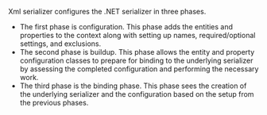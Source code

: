 ﻿Xml serializer configures the .NET serializer in three phases.
* The first phase is configuration. This phase adds the entities and properties to the context along with setting up names, required/optional settings, and exclusions.
* The second phase is buildup. This phase allows the entity and property configuration classes to prepare for binding to the underlying serializer by assessing the completed configuration and performing the necessary work.
* The third phase is the binding phase. This phase sees the creation of the underlying serializer and the configuration based on the setup from the previous phases.